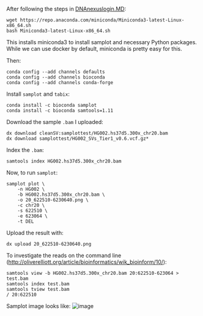 After following the steps in [DNAnexuslogin.MD](DNAnexuslogin.MD):
```
wget https://repo.anaconda.com/miniconda/Miniconda3-latest-Linux-x86_64.sh
bash Miniconda3-latest-Linux-x86_64.sh
```

This installs miniconda3 to install samplot and necessary Python packages.  While we can use docker by default, miniconda is pretty easy for this.

Then:

```
conda config --add channels defaults
conda config --add channels bioconda
conda config --add channels conda-forge
```

Install `samplot` and `tabix`:

```
conda install -c bioconda samplot
conda install -c bioconda samtools=1.11
```

Download the sample `.bam` I uploaded:

```
dx download cleanSV:samplottest/HG002.hs37d5.300x_chr20.bam
dx download samplottest/HG002_SVs_Tier1_v0.6.vcf.gz*
```

Index the `.bam`:

`samtools index HG002.hs37d5.300x_chr20.bam`

Now, to run `samplot`:

```
samplot plot \
    -n HG002 \
    -b HG002.hs37d5.300x_chr20.bam \
    -o 20_622510-6230640.png \
    -c chr20 \
    -s 622510 \
    -e 623064 \
    -t DEL
```

Upload the result with:

`dx upload 20_622510-6230640.png`

To investigate the reads on the command line (http://oliverelliott.org/article/bioinformatics/wik_bioinform/10/):

```
samtools view -b HG002.hs37d5.300x_chr20.bam 20:622510-623064 > test.bam
samtools index test.bam
samtools tview test.bam
/ 20:622510
```

Samplot image looks like:
![image](https://user-images.githubusercontent.com/6568964/95706384-b8941300-0c24-11eb-89ec-e583ac04b312.png)

